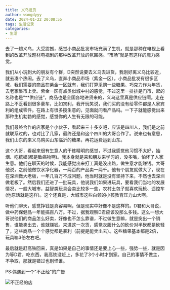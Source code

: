 ```yaml
---
title: 义乌进货
author: wangdyyy
date: 2024-01-22 20:08:55
tags: 生活记录
categories:
- 生活
---
```




去了一趟义乌，大受震撼，感觉小商品批发市场充满了生机，就是那种在电视上看到的改革开放题材电视剧的那种改革开放的氛围感。“市场”就是有这样的魔力感觉。

我们从小玩到大的朋友有个群，D突然说要去义乌去进货，我刚好离义乌比较近，就去凑个热闹。去了义乌，直奔小商品市场（紫金一区），小商品批发有很多区域，我们需要的商品在紫金一区就有，我们打算采购一些糖果、巧克力作为年货，去老家集市上卖。紫金一区有点类似城中村的感觉，不过这里一排排是门市，起的名称也是“**供应链”，商品也是全国各地进货来的，义乌这里真是供应链啊。走在路上不乏看到很多豪车，比如宾利，我开玩笑说，我们买的没有给零件都是人家宾利的组成零件。在路上有很多揽生意的，见面就问看产品吗。一下子就能感觉出来那种生机勃勃的感觉，感觉你的人生有无限的可能。

我们最终合作的店家是个小伙子，看起来三十多岁吧，应该是四川人，我们是之前就联系过的，也对比了几家，最终还是和这个四川的大哥合作了。说来也有意思，我们山东的来义乌购买山东临沂的糖果，再花运费运到山东。

这个大哥，看起来很有生意人的干练精明的感觉，不过我感觉他习惯不太好，抽烟、吃摈榔(都是致癌物啊)。我本身就是来和朋友来学习的，没多嘴，怕坏了人家生意。他们在聊天的时候，我能感觉出来打工真是没出路，做生意才能赚钱。大哥他说，之前他做饮水净化器，一两百的产品卖一两千。他有个朋友就做大了，现在在深圳做大老板，一年几百万不成问题，他当时就是没有坚持下来，不然也去深圳做老板了。然后我们还进了一批玩具，他说我们如果进玩具，要看我们当地的发展情况，一般大城市，益智类玩具会卖比较多一些，农村土包子就喜欢玩枪、遥控车(他原话就是这样)。这个还真是，大城市这些白领的小孩教育压力山大啊。

听他们聊天，感觉挣钱是真容易啊，但是现实中好像不是这样的。D君和大哥说，做中药保健品一年能搞百八万。不过，据我观察D君应该没那么多钱。这么一想大哥说他们的商品怎么好卖，好像也不怎么靠谱，不过做生意嘛，就是突出一个销售，谁能卖出去，谁就赚钱。来进这一次货，感觉衣服什么的砍价对半砍都是砍轻了，这些商品一个个感觉都是暴利（前提是能卖出去）。这些糖果基本都是2倍，玩具嘛3倍左右吧。

最后就是赶高铁回来，真是如果是自己的事情还是要上心一些，强势一些，就是因为等D君，吃东西，我高铁没赶上，多花了3个小时才到家。自己的事情不做主，不争取，那就是错过也别怪谁。

PS:偶遇到一个"不正经"的广告

![不正经的店](https://wangdyyy.github.io/2024/01/22/%E4%B9%89%E4%B9%8C%E8%BF%9B%E8%B4%A7/IMG_20240121_161142.jpg)
